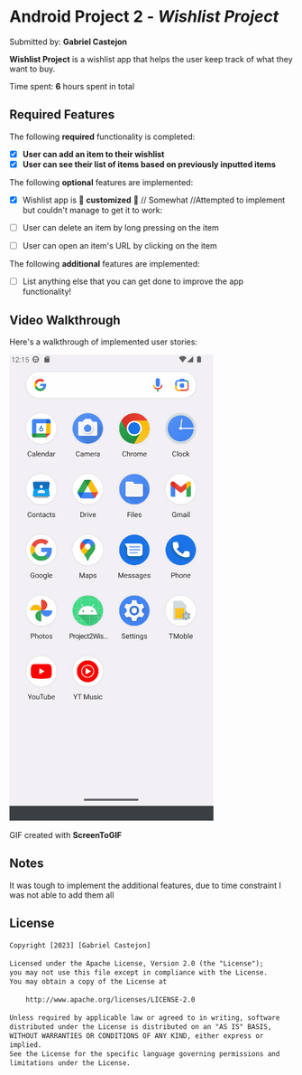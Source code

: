 # Android Project 2 - *Wishlist Project*

Submitted by: **Gabriel Castejon**

**Wishlist Project** is a wishlist app that helps the user keep track of what they want to buy.

Time spent: **6** hours spent in total

## Required Features

The following **required** functionality is completed:

- [X] **User can add an item to their wishlist**
- [X] **User can see their list of items based on previously inputted items**

The following **optional** features are implemented:

- [X] Wishlist app is 🎨 **customized** 🎨 // Somewhat
//Attempted to implement but couldn't manage to get it to work:
- [ ] User can delete an item by long pressing on the item

- [ ] User can open an item's URL by clicking on the item

The following **additional** features are implemented:

* [ ] List anything else that you can get done to improve the app functionality!

## Video Walkthrough

Here's a walkthrough of implemented user stories:

<img src='https://github.com/gabo0802/AND102-Project2GC/blob/master/project2.gif?raw=true' title='Video Walkthrough' width='' alt='Video Walkthrough' />

GIF created with **ScreenToGIF**

## Notes

It was tough to implement the additional features, due to time constraint I was not able to add them all

## License

    Copyright [2023] [Gabriel Castejon]

    Licensed under the Apache License, Version 2.0 (the "License");
    you may not use this file except in compliance with the License.
    You may obtain a copy of the License at

        http://www.apache.org/licenses/LICENSE-2.0

    Unless required by applicable law or agreed to in writing, software
    distributed under the License is distributed on an "AS IS" BASIS,
    WITHOUT WARRANTIES OR CONDITIONS OF ANY KIND, either express or implied.
    See the License for the specific language governing permissions and
    limitations under the License.